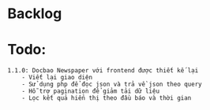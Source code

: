 # Backlog

# Todo:
	1.1.0: Docbao Newspaper với frontend được thiết kế lại
		- Viết lại giao diện
		- Sử dụng php để đọc json và trả về json theo query
		- Hỗ trợ pagination để giảm tải dữ liệu	
		- Lọc kết quả hiển thị theo đầu báo và thời gian
